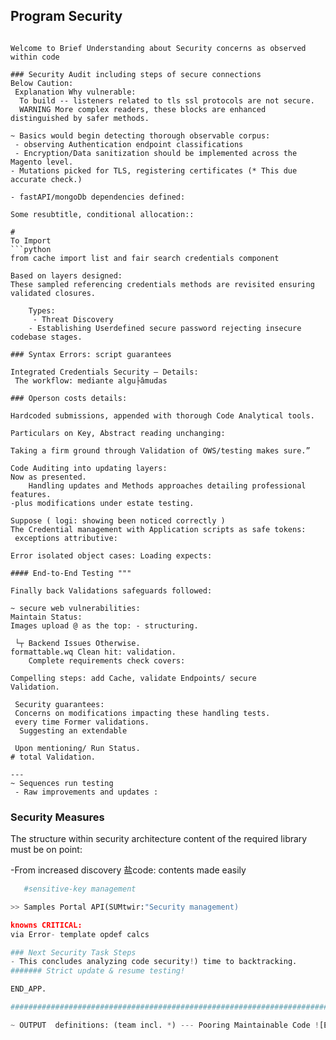 ## Program Security
```

Welcome to Brief Understanding about Security concerns as observed within code

### Security Audit including steps of secure connections
Below Caution:
 Explanation Why vulnerable:
  To build -- listeners related to tls ssl protocols are not secure.
  WARNING More complex readers, these blocks are enhanced distinguished by safer methods.

~ Basics would begin detecting thorough observable corpus:
 - observing Authentication endpoint classifications
 - Encryption/Data sanitization should be implemented across the Magento level.
- Mutations picked for TLS, registering certificates (* This due accurate check.)

- fastAPI/mongoDb dependencies defined:

Some resubtitle, conditional allocation::

#
To Import
```python
from cache import list and fair search credentials component

Based on layers designed:
These sampled referencing credentials methods are revisited ensuring validated closures.

    Types:
     - Threat Discovery
    - Establishing Userdefined secure password rejecting insecure codebase stages.

### Syntax Errors: script guarantees

Integrated Credentials Security – Details:
 The workflow: mediante algu├âmudas

### Operson costs details:

Hardcoded submissions, appended with thorough Code Analytical tools.

Particulars on Key, Abstract reading unchanging:

Taking a firm ground through Validation of OWS/testing makes sure.”

Code Auditing into updating layers:
Now as presented.
    Handling updates and Methods approaches detailing professional features.
-plus modifications under estate testing.

Suppose ( logi: showing been noticed correctly )
The Credential management with Application scripts as safe tokens:
 exceptions attributive:

Error isolated object cases: Loading expects:

#### End-to-End Testing """

Finally back Validations safeguards followed:

~ secure web vulnerabilities:
Maintain Status:
Images upload @ as the top: - structuring.

 └┬ Backend Issues Otherwise.
formattable.wq Clean hit: validation.
    Complete requirements check covers:

Compelling steps: add Cache, validate Endpoints/ secure
Validation.

 Security guarantees:
 Concerns on modifications impacting these handling tests.
 every time Former validations.
  Suggesting an extendable

 Upon mentioning/ Run Status.
# total Validation.

---
~ Sequences run testing
 - Raw improvements and updates :

```

### Security Measures

The structure within security architecture content of the required library must be on point:

  -From increased discovery
盐code: contents made easily

 ```python
    #sensitive-key management

>> Samples Portal API(SUMtwir:"Security management)

knowns CRITICAL:
via Error- template opdef calcs

### Next Security Task Steps
 - This concludes analyzing code security!) time to backtracking.
####### Strict update & resume testing!

END_APP.

#######################################################################################

~ OUTPUT  definitions: (team incl. *) --- Pooring Maintainable Code ![End Safety Instructions*/

